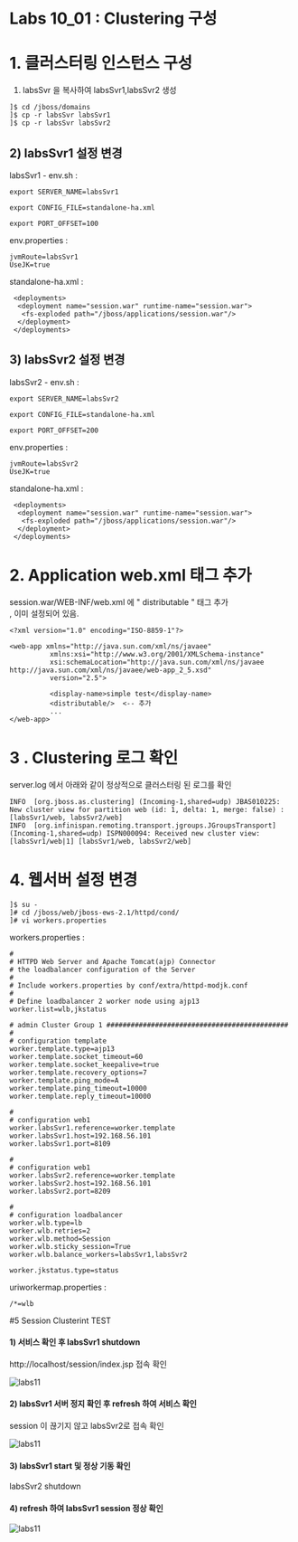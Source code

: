 # Labs 10_01 : Clustering 구성 

# 1. 클러스터링 인스턴스 구성
1) labsSvr 을 복사하여 labsSvr1,labsSvr2 생성
```
]$ cd /jboss/domains
]$ cp -r labsSvr labsSvr1
]$ cp -r labsSvr labsSvr2
```

## 2) labsSvr1 설정 변경 

labsSvr1 - env.sh : 
``` 
export SERVER_NAME=labsSvr1

export CONFIG_FILE=standalone-ha.xml

export PORT_OFFSET=100 
```
env.properties :
```
jvmRoute=labsSvr1
UseJK=true
```
standalone-ha.xml :
```
 <deployments>
  <deployment name="session.war" runtime-name="session.war">
   <fs-exploded path="/jboss/applications/session.war"/>
  </deployment>
 </deployments>
```
 
## 3) labsSvr2 설정 변경  
labsSvr2 - env.sh : 
``` 
export SERVER_NAME=labsSvr2

export CONFIG_FILE=standalone-ha.xml

export PORT_OFFSET=200 
``` 
env.properties :
```
jvmRoute=labsSvr2
UseJK=true
```
standalone-ha.xml :
```
 <deployments>
  <deployment name="session.war" runtime-name="session.war">
   <fs-exploded path="/jboss/applications/session.war"/>
  </deployment>
 </deployments>
```
 

# 2. Application web.xml 태그 추가 
session.war/WEB-INF/web.xml 에 " distributable " 태그 추가 <BR/> , 이미 설정되어 있음.
```
<?xml version="1.0" encoding="ISO-8859-1"?>
 
<web-app xmlns="http://java.sun.com/xml/ns/javaee"
          xmlns:xsi="http://www.w3.org/2001/XMLSchema-instance"
          xsi:schemaLocation="http://java.sun.com/xml/ns/javaee http://java.sun.com/xml/ns/javaee/web-app_2_5.xsd"
          version="2.5">
                  
          <display-name>simple test</display-name>
          <distributable/>  <-- 추가 
          ...
</web-app>
```
# 3 . Clustering 로그 확인 
server.log 에서 아래와 같이  정상적으로 클러스터링 된 로그를 확인

```
INFO  [org.jboss.as.clustering] (Incoming-1,shared=udp) JBAS010225: New cluster view for partition web (id: 1, delta: 1, merge: false) : [labsSvr1/web, labsSvr2/web]
INFO  [org.infinispan.remoting.transport.jgroups.JGroupsTransport] (Incoming-1,shared=udp) ISPN000094: Received new cluster view: [labsSvr1/web|1] [labsSvr1/web, labsSvr2/web]

```

# 4. 웹서버 설정 변경
```
]$ su - 
]# cd /jboss/web/jboss-ews-2.1/httpd/cond/
]# vi workers.properties
```
workers.properties :
```
#
# HTTPD Web Server and Apache Tomcat(ajp) Connector
# the loadbalancer configuration of the Server
#
# Include workers.properties by conf/extra/httpd-modjk.conf
#
# Define loadbalancer 2 worker node using ajp13
worker.list=wlb,jkstatus

# admin Cluster Group 1 #############################################
#
# configuration template
worker.template.type=ajp13
worker.template.socket_timeout=60
worker.template.socket_keepalive=true
worker.template.recovery_options=7
worker.template.ping_mode=A
worker.template.ping_timeout=10000
worker.template.reply_timeout=10000

#
# configuration web1
worker.labsSvr1.reference=worker.template
worker.labsSvr1.host=192.168.56.101
worker.labsSvr1.port=8109

#
# configuration web1
worker.labsSvr2.reference=worker.template
worker.labsSvr2.host=192.168.56.101
worker.labsSvr2.port=8209

#
# configuration loadbalancer
worker.wlb.type=lb
worker.wlb.retries=2
worker.wlb.method=Session
worker.wlb.sticky_session=True
worker.wlb.balance_workers=labsSvr1,labsSvr2

worker.jkstatus.type=status

```
uriworkermap.properties :
```
/*=wlb
```

#5  Session Clusterint TEST  
#### 1) 서비스 확인 후 labsSvr1 shutdown 
http://localhost/session/index.jsp 접속 확인 

![labs11](https://github.com/wsjeong/simpleTEST/raw/master/img/labs11_1.JPG)

#### 2) labsSvr1 서버 정지 확인 후 refresh 하여 서비스 확인 

session 이 끊기지 않고 labsSvr2로 접속 확인  

![labs11](https://github.com/wsjeong/simpleTEST/raw/master/img/labs11_2.JPG)

#### 3) labsSvr1 start 및 정상 기동 확인

labsSvr2 shutdown 

#### 4) refresh 하여 labsSvr1 session 정상 확인 

![labs11](https://github.com/wsjeong/simpleTEST/raw/master/img/labs11_3.JPG)
